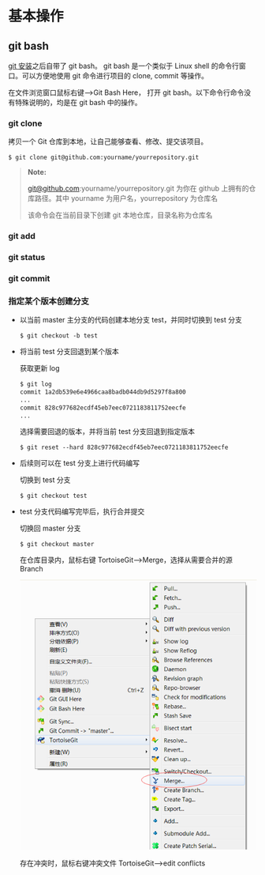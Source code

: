 # 基本操作 #

## git bash ##
[git 安装](src/document/windows/tool/git.md)之后自带了 git bash。 git bash 是一个类似于 Linux shell 的命令行窗口。可以方便地使用 git 命令进行项目的 clone, commit 等操作。

在文件浏览窗口鼠标右键-->Git Bash Here， 打开 git bash。以下命令行命令没有特殊说明的，均是在 git bash 中的操作。

### git clone ###
拷贝一个 Git 仓库到本地，让自己能够查看、修改、提交该项目。

``` shell
$ git clone git@github.com:yourname/yourrepository.git
```

>**Note:**
>
> git@github.com:yourname/yourrepository.git 为你在 github 上拥有的仓库路径。其中 yourname 为用户名，yourrepository 为仓库名
>
> 该命令会在当前目录下创建 git 本地仓库，目录名称为仓库名
>

### git add ###

### git status ###

### git commit ###

### 指定某个版本创建分支 ###

+ 以当前 master 主分支的代码创建本地分支 test，并同时切换到 test 分支
   ``` shell
   $ git checkout -b test
   ```

+ 将当前 test 分支回退到某个版本

   获取更新 log 
   ``` shell
   $ git log
   commit 1a2db539e6e4966caa8badb044db9d5297f8a800
   ...
   commit 828c977682ecdf45eb7eec0721183811752eecfe
   ...
   ```

   选择需要回退的版本，并将当前 test 分支回退到指定版本
   ``` shell
   $ git reset --hard 828c977682ecdf45eb7eec0721183811752eecfe
   ```

+ 后续则可以在 test 分支上进行代码编写
   
   切换到 test 分支
   ```
   $ git checkout test
   ```

+ test 分支代码编写完毕后，执行合并提交

   切换回 master 分支
   ```
   $ git checkout master
   ```

   在仓库目录内，鼠标右键 TortoiseGit-->Merge，选择从需要合并的源 Branch 

   ![Merge](src/image/windows/basicop_merge.bmp)

   存在冲突时，鼠标右键冲突文件 TortoiseGit-->edit conflicts

### ###